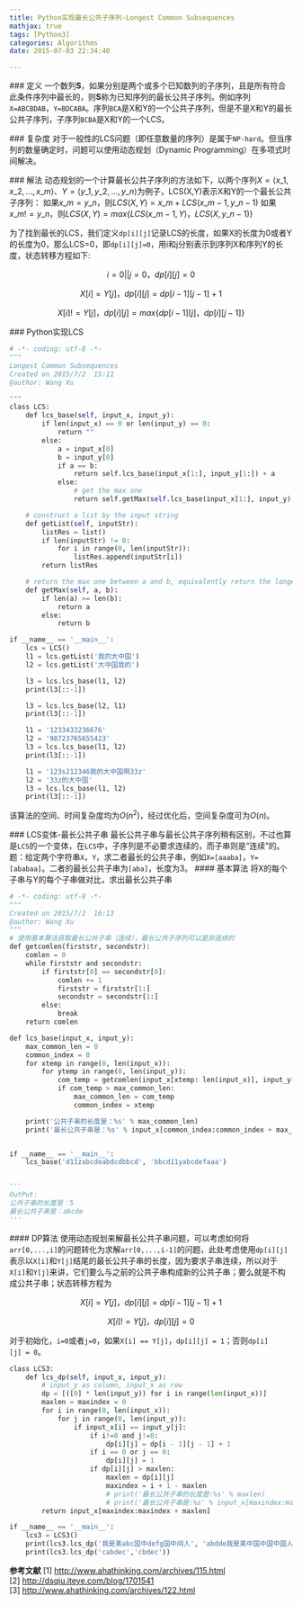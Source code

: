 ```yaml
---
title: Python实现最长公共子序列-Longest Common Subsequences
mathjax: true
tags: [Python3]
categories: Algorithms
date: 2015-07-03 22:34:40

---
```


### 定义
一个数列**S**，如果分别是两个或多个已知数列的子序列，且是所有符合此条件序列中最长的，则**S**称为已知序列的最长公共子序列。例如序列`X=ABCBDAB`，`Y=BDCABA`。序列`BCA`是X和Y的一个公共子序列，但是不是X和Y的最长公共子序列，子序列`BCBA`是X和Y的一个LCS。

### 复杂度
对于一般性的LCS问题（即任意数量的序列）是属于`NP-hard`。但当序列的数量确定时，问题可以使用动态规划（Dynamic Programming）在多项式时间解决。

### 解法
动态规划的一个计算最长公共子序列的方法如下，以两个序列$X=\langle x\_1,x\_2,...,x\_m \rangle$、$Y=\langle y\_1,y\_2,...,y\_n \rangle$为例子，LCS(X,Y)表示X和Y的一个最长公共子序列：
如果$x\_m = y\_n$，则$LCS(X,Y) = x\_m + LCS(x\_{m-1},y\_{n-1})$
如果$x\_m != y\_n$，则$LCS(X,Y) = max \lbrace LCS(x\_{m-1},Y)，LCS(X,y\_{n-1}) \rbrace$

为了找到最长的LCS，我们定义`dp[i][j]`记录LCS的长度，如果X的长度为0或者Y的长度为0，那么LCS=0，即`dp[i][j]=0`，用i和j分别表示到序列X和序列Y的长度，状态转移方程如下:

$$i=0||j=0，dp[i][j] = 0$$

$$X[i] = Y[j]，dp[i][j] = dp[i-1][j-1] + 1$$

$$X[i] != Y[j]，dp[i][j] = max \lbrace dp[i-1][j]，dp[i][j-1] \rbrace$$


### Python实现LCS
```python
# -*- coding: utf-8 -*-
"""
Longest Common Subsequences
Created on 2015/7/2  15:11
@author: Wang Xu

"""
class LCS:
    def lcs_base(self, input_x, input_y):
        if len(input_x) == 0 or len(input_y) == 0:
            return ""
        else:
            a = input_x[0]
            b = input_y[0]
            if a == b:
                return self.lcs_base(input_x[1:], input_y[1:]) + a
            else:
                # get the max one
                return self.getMax(self.lcs_base(input_x[1:], input_y), self.lcs_base(input_x, input_y[1:]))

    # construct a list by the input string
    def getList(self, inputStr):
        listRes = list()
        if len(inputStr) != 0:
            for i in range(0, len(inputStr)):
                listRes.append(inputStr[i])
        return listRes

    # return the max one between a and b, equivalently return the longest one
    def getMax(self, a, b):
        if len(a) >= len(b):
            return a
        else:
            return b

if __name__ == '__main__':
    lcs = LCS()
    l1 = lcs.getList('我的大中国')
    l2 = lcs.getList('大中国我的')

    l3 = lcs.lcs_base(l1, l2)
    print(l3[::-1])

    l3 = lcs.lcs_base(l2, l1)
    print(l3[::-1])

    l1 = '1233433236676'
    l2 = '98723765655423'
    l3 = lcs.lcs_base(l1, l2)
    print(l3[::-1])

    l1 = '123s212346我的大中国啊33z'
    l2 = '33z的大中国'
    l3 = lcs.lcs_base(l1, l2)
    print(l3[::-1])
```

该算法的空间、时间复杂度均为$O(n^{2})$，经过优化后，空间复杂度可为$O(n)$。

### LCS变体-最长公共子串
最长公共子串与最长公共子序列稍有区别，不过也算是`LCS`的一个变体，在`LCS`中，子序列是不必要求连续的，而子串则是“连续”的。
题：给定两个字符串`X`，`Y`，求二者最长的公共子串，例如`X=[aaaba]`，`Y=[ababaa]`。二者的最长公共子串为`[aba]`，长度为3。
#### 基本算法
将X的每个子串与Y的每个子串做对比，求出最长公共子串
```python
# -*- coding: utf-8 -*-
"""
Created on 2015/7/2  16:13
@author: Wang Xu
"""
# 使用基本算法获取最长公共子串（连续），最长公共子序列可以是非连续的
def getcomlen(firststr, secondstr):
    comlen = 0
    while firststr and secondstr:
        if firststr[0] == secondstr[0]:
            comlen += 1
            firststr = firststr[1:]
            secondstr = secondstr[1:]
        else:
            break
    return comlen

def lcs_base(input_x, input_y):
    max_common_len = 0
    common_index = 0
    for xtemp in range(0, len(input_x)):
        for ytemp in range(0, len(input_y)):
            com_temp = getcomlen(input_x[xtemp: len(input_x)], input_y[ytemp: len(input_y)])
            if com_temp > max_common_len:
                max_common_len = com_temp
                common_index = xtemp

    print('公共子串的长度是：%s' % max_common_len)
    print('最长公共子串是：%s' % input_x[common_index:common_index + max_common_len])


if __name__ == '__main__':
    lcs_base('d11zabcdeabdcdbbcd', 'bbcd11yabcdefaaa')


'''
OutPut:
公共子串的长度是：5
最长公共子串是：abcde
'''
```
#### DP算法
使用动态规划来解最长公共子串问题，可以考虑如何将`arr[0,...,i]`的问题转化为求解`arr[0,...,i-1]`的问题，此处考虑使用`dp[i][j]`表示以`X[i]`和`Y[j]`结尾的最长公共子串的长度，因为要求子串连续，所以对于`X[i]`和`Y[j]`来讲，它们要么与之前的公共子串构成新的公共子串；要么就是不构成公共子串；状态转移方程为

$$X[i] = Y[j]，dp[i][j] = dp[i-1][j-1] + 1$$

$$X[i] != Y[j]，dp[i][j] = 0$$


对于初始化，`i=0`或者`j=0`，如果`X[i] == Y[j]`，`dp[i][j] = 1`；否则`dp[i][j] = 0`。

```python
class LCS3:
    def lcs_dp(self, input_x, input_y):
        # input_y as column, input_x as row
        dp = [([0] * len(input_y)) for i in range(len(input_x))]
        maxlen = maxindex = 0
        for i in range(0, len(input_x)):
            for j in range(0, len(input_y)):
                if input_x[i] == input_y[j]:
                    if i!=0 and j!=0:
                        dp[i][j] = dp[i - 1][j - 1] + 1
                    if i == 0 or j == 0:
                        dp[i][j] = 1
                    if dp[i][j] > maxlen:
                        maxlen = dp[i][j]
                        maxindex = i + 1 - maxlen
                        # print('最长公共子串的长度是:%s' % maxlen)
                        # print('最长公共子串是:%s' % input_x[maxindex:maxindex + maxlen])
        return input_x[maxindex:maxindex + maxlen]

if __name__ == '__main__':
    lcs3 = LCS3()
    print(lcs3.lcs_dp('我是美abc国中defg国中间人', 'abdde我是美中国中国中国人'))
    print(lcs3.lcs_dp('cabdec','cbdec'))
```

**参考文献**
[1] http://www.ahathinking.com/archives/115.html
[2] http://dsqiu.iteye.com/blog/1701541
[3] http://www.ahathinking.com/archives/122.html